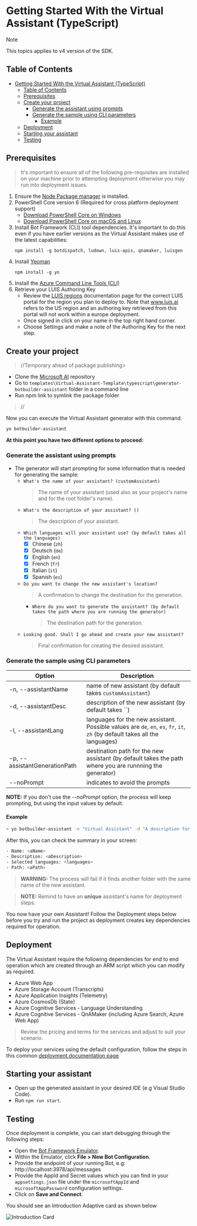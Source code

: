 # Getting Started With the Virtual Assistant (TypeScript)

> [!NOTE]
> This topics applies to v4 version of the SDK.

## Table of Contents
- [Getting Started With the Virtual Assistant (TypeScript)](#getting-started-with-the-virtual-assistant-typescript)
  - [Table of Contents](#table-of-contents)
  - [Prerequisites](#prerequisites)
  - [Create your project](#create-your-project)
    - [Generate the assistant using prompts](#generate-the-assistant-using-prompts)
    - [Generate the sample using CLI parameters](#generate-the-sample-using-cli-parameters)
      - [Example](#example)
  - [Deployment](#deployment)
  - [Starting your assistant](#starting-your-assistant)
  - [Testing](#testing)
 
## Prerequisites
> It's important to ensure all of the following pre-requisites are installed on your machine prior to attempting deployment otherwise you may run into deployment issues.

1. Ensure the [Node Package manager](https://nodejs.org/en/) is installed.
1. PowerShell Core version 6 (Required for cross platform deployment support)
   * [Download PowerShell Core on Windows](https://aka.ms/getps6-windows)
   * [Download PowerShell Core on macOS and Linux](https://aka.ms/getps6-linux)
1. Install  Bot Framework (CLI) tool dependencies. It's important to do this even if you have earlier versions as the Virtual Assistant makes use of the latest capabilities: 
   ```
   npm install -g botdispatch, ludown, luis-apis, qnamaker, luisgen
   ```
1. Install [Yeoman](http://yeoman.io)
   ```
   npm install -g yo
   ```
1. Install the [Azure Command Line Tools (CLI)](https://docs.microsoft.com/en-us/cli/azure/install-azure-cli-windows?view=azure-cli-latest)
1. Retrieve your LUIS Authoring Key
   - Review the [LUIS regions](https://docs.microsoft.com/en-us/azure/cognitive-services/luis/luis-reference-regions) documentation page for the correct LUIS portal for the region you plan to deploy to. Note that www.luis.ai refers to the US region and an authoring key retrieved from this portal will not work within a europe deployment. 
   - Once signed in click on your name in the top right hand corner.
   - Choose Settings and make a note of the Authoring Key for the next step.

## Create your project

>//Temporary ahead of package publishing>

- Clone the [Microsoft AI](https://github.com/Microsoft/AI) repository
- Go to `templates\Virtual-Assistant-Template\typescript\generator-botbuilder-assistant` folder in a command line
- Run npm link to symlink the package folder
>//

Now you can execute the Virtual Assistant generator with this command.

```bash
yo botbuilder-assistant
```

**At this point you have two different options to proceed:**

### Generate the assistant using prompts

- The generator will start prompting for some information that is needed for generating the sample:
    - `What's the name of your assistant? (customAssistant)`
        > The name of your assistant (used also as your project's name and for the root folder's name).
    - `What's the description of your assistant? ()`
        > The description of your assistant.
    - `Which languages will your assistant use? (by default takes all the languages)`
        - [x] Chinese (`zh`)
        - [x] Deutsch (`de`)
        - [x] English (`en`)
        - [x] French (`fr`)
        - [x] Italian (`it`)
        - [x] Spanish (`es`)
    - `Do you want to change the new assistant's location?`
        > A confirmation to change the destination for the generation.
        - `Where do you want to generate the assistant? (by default takes the path where you are running the generator)`
            > The destination path for the generation.
    - `Looking good. Shall I go ahead and create your new assistant?`
        > Final confirmation for creating the desired assistant.

### Generate the sample using CLI parameters

| Option                            | Description                                                                                                  |
|-----------------------------------|--------------------------------------------------------------------------------------------------------------|
| -n, --assistantName <name>              | name of new assistant (by default takes `customAssistant`)                                                          |
| -d, --assistantDesc <description>       | description of the new assistant (by default takes ``) |
| -l, --assistantLang <array of languages>| languages for the new assistant. Possible values are `de`, `en`, `es`, `fr`, `it`, `zh` (by default takes all the languages)| 
| -p, --assistantGenerationPath <path>    | destination path for the new assistant (by default takes the path where you are runnning the generator)            |
| --noPrompt                        | indicates to avoid the prompts                                                                               |

**NOTE:** If you don't use the _--noPrompt_ option, the process will keep prompting, but using the input values by default.

#### Example

```bash
> yo botbuilder-assistant -n "Virtual Assistant" -d "A description for my new assistant" -l "en,es" -p "\aPath" --noPrompt
```

After this, you can check the summary in your screen:
```bash
- Name: <aName>
- Description: <aDescription>
- Selected languages: <languages>
- Path: <aPath>
```

>**WARNING:** The process will fail if it finds another folder with the same name of the new assistant.

>**NOTE:** Remind to have an **unique** assistant's name for deployment steps. 

You now have your own Assistant! Follow the Deployment steps below before you try and run the project as deployment creates key dependencies required for operation.

## Deployment

The Virtual Assistant require the following dependencies for end to end operation which are created through an ARM script which you can modify as required.

- Azure Web App
- Azure Storage Account (Transcripts)
- Azure Application Insights (Telemetry)
- Azure CosmosDb (State)
- Azure Cognitive Services - Language Understanding
- Azure Cognitive Services - QnAMaker (including Azure Search, Azure Web App)

> Review the pricing and terms for the services and adjust to suit your scenario.

To deploy your services using the default configuration, follow the steps in this common [deployment documentation page](/docs/virtual-assistant/common/deploymentsteps.md)

## Starting your assistant

- Open up the generated assistant in your desired IDE (e.g Visual Studio Code).
- Run `npm run start`.

## Testing

Once deployment is complete, you can start debugging through the following steps:
- Open the [Bot Framework Emulator](https://github.com/Microsoft/BotFramework-Emulator). 
- Within the Emulator, click **File > New Bot Configuration**.
- Provide the endpoint of your running Bot, e.g: http://localhost:3978/api/messages
- Provide the AppId and Secret values which you can find in your `appsettings.json` file under the `microsoftAppId` and `microsoftAppPassword` configuration settings.
- Click on **Save and Connect**.

You should see an Introduction Adaptive card as shown below

![Introduction Card](https://user-images.githubusercontent.com/43043272/55245287-0e01fe00-5200-11e9-8709-4d24c0f45502.png)
